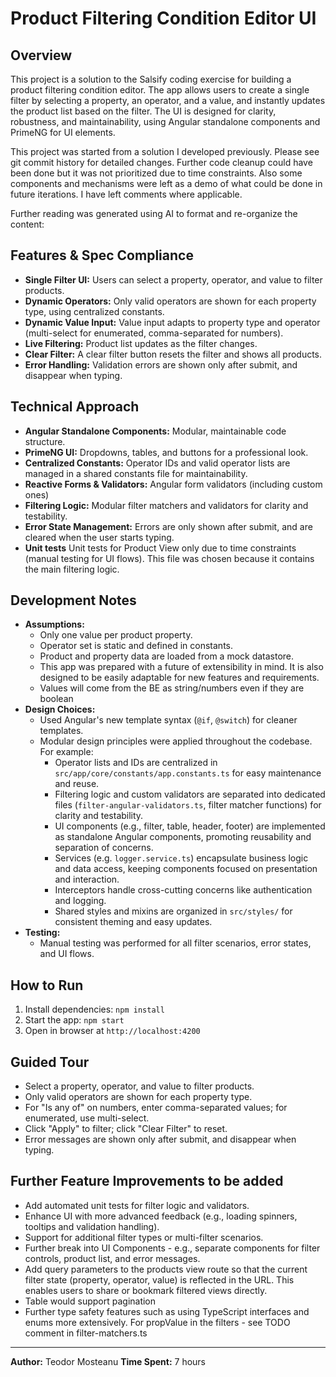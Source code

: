 # Product Filtering Condition Editor UI

## Overview

This project is a solution to the Salsify coding exercise for building a product filtering condition editor. The app allows users to create a single filter by selecting a property, an operator, and a value, and instantly updates the product list based on the filter. The UI is designed for clarity, robustness, and maintainability, using Angular standalone components and PrimeNG for UI elements.

This project was started from a solution I developed previously. Please see git commit history for detailed changes. Further code cleanup could have been done but it was not prioritized due to time constraints. Also some components and mechanisms were left as a demo of what could be done in future iterations. I have left comments where applicable.

Further reading was generated using AI to format and re-organize the content:

## Features & Spec Compliance

- **Single Filter UI:** Users can select a property, operator, and value to filter products.
- **Dynamic Operators:** Only valid operators are shown for each property type, using centralized constants.
- **Dynamic Value Input:** Value input adapts to property type and operator (multi-select for enumerated, comma-separated for numbers).
- **Live Filtering:** Product list updates as the filter changes.
- **Clear Filter:** A clear filter button resets the filter and shows all products.
- **Error Handling:** Validation errors are shown only after submit, and disappear when typing.

## Technical Approach

- **Angular Standalone Components:** Modular, maintainable code structure.
- **PrimeNG UI:** Dropdowns, tables, and buttons for a professional look.
- **Centralized Constants:** Operator IDs and valid operator lists are managed in a shared constants file for maintainability.
- **Reactive Forms & Validators:** Angular form validators (including custom ones)
- **Filtering Logic:** Modular filter matchers and validators for clarity and testability.
- **Error State Management:** Errors are only shown after submit, and are cleared when the user starts typing.
- **Unit tests** Unit tests for Product View only due to time constraints (manual testing for UI flows). This file was chosen because it contains the main filtering logic.

## Development Notes

- **Assumptions:**
  - Only one value per product property.
  - Operator set is static and defined in constants.
  - Product and property data are loaded from a mock datastore.
  - This app was prepared with a future of extensibility in mind. It is also designed to be easily adaptable for new features and requirements.
  - Values will come from the BE as string/numbers even if they are boolean
- **Design Choices:**
  - Used Angular's new template syntax (`@if`, `@switch`) for cleaner templates.
  - Modular design principles were applied throughout the codebase. For example:
    - Operator lists and IDs are centralized in `src/app/core/constants/app.constants.ts` for easy maintenance and reuse.
    - Filtering logic and custom validators are separated into dedicated files (`filter-angular-validators.ts`, filter matcher functions) for clarity and testability.
    - UI components (e.g., filter, table, header, footer) are implemented as standalone Angular components, promoting reusability and separation of concerns.
    - Services (e.g. `logger.service.ts`) encapsulate business logic and data access, keeping components focused on presentation and interaction.
    - Interceptors handle cross-cutting concerns like authentication and logging.
    - Shared styles and mixins are organized in `src/styles/` for consistent theming and easy updates.
- **Testing:**
  - Manual testing was performed for all filter scenarios, error states, and UI flows.

## How to Run

1. Install dependencies: `npm install`
2. Start the app: `npm start`
3. Open in browser at `http://localhost:4200`

## Guided Tour

- Select a property, operator, and value to filter products.
- Only valid operators are shown for each property type.
- For "Is any of" on numbers, enter comma-separated values; for enumerated, use multi-select.
- Click "Apply" to filter; click "Clear Filter" to reset.
- Error messages are shown only after submit, and disappear when typing.

## Further Feature Improvements to be added

- Add automated unit tests for filter logic and validators.
- Enhance UI with more advanced feedback (e.g., loading spinners, tooltips and validation handling).
- Support for additional filter types or multi-filter scenarios.
- Further break into UI Components - e.g., separate components for filter controls, product list, and error messages.
- Add query parameters to the products view route so that the current filter state (property, operator, value) is reflected in the URL. This enables users to share or bookmark filtered views directly.
- Table would support pagination
- Further type safety features such as using TypeScript interfaces and enums more extensively. For propValue in the filters - see TODO comment in filter-matchers.ts

---

**Author:** Teodor Mosteanu
**Time Spent:** 7 hours
